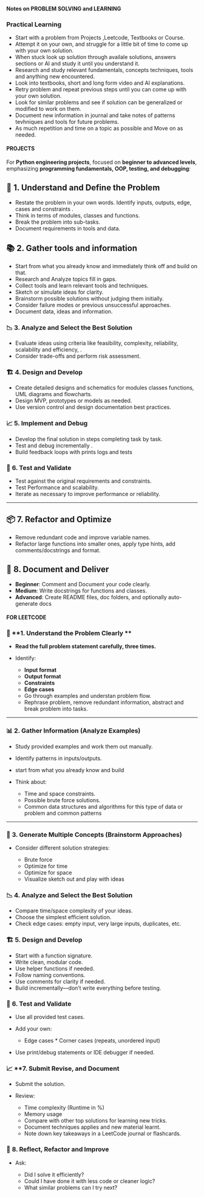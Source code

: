 #### Notes on  PROBLEM SOLVING and LEARNING

### Practical Learning 

* Start with a problem from Projects ,Leetcode, Textbooks or Course. 
* Attempt it on your own, and struggle for a little bit of time to come up with your own solution.
* When stuck look up solution through availale solutions, answers sections or AI and study it until you understand it.
* Research and study relevant fundamentals, concepts techniques, tools and anything new encountered.
* Look into textbooks, short and long form video and AI explanations. 
* Retry problem and repeat previous steps until you can come up with your own solution. 
* Look for similar problems and see if solution can be generalized or modified to work on them.
* Document new information in journal and take notes of patterns tevhniques and tools for future problems.
* As much repetition and time on a topic as possible and Move on as needed.

#### PROJECTS

For **Python engineering projects**, focused on **beginner to advanced levels**, emphasizing **programming fundamentals, OOP, testing, and debugging**:

## 🧠 **1. Understand and Define the Problem**

*  Restate the problem in your own words. Identify inputs, outputs, edge, cases and constraints .
*  Think in terms of modules, classes and functions.
*  Break the problem into sub-tasks.
*  Document requirements in tools and data. 

## 📚 **2. Gather tools and information**

*  Start from what you already know and immediately think off and build on that.
*  Research and Analyze topics fill in gaps.
*  Collect tools and learn relevant tools and techniques.
*  Sketch or simulate ideas for clarity.
*  Brainstorm possible solutions without judging them initially.
*  Consider failure modes or previous unsuccessful approaches.
*  Document data, ideas and information.


### 📉 **3. Analyze and Select the Best Solution**

* Evaluate ideas using criteria like feasibility, complexity, reliability, scalability and efficiency, .
* Consider trade-offs and perform risk assessment.

### 🏗️ **4. Design and Develop**

* Create detailed designs and schematics for modules classes functions, UML diagrams and flowcharts.
* Design MVP, prototypes or models as needed.
* Use version control and design documentation best practices.

### 📈 **5. Implement and Debug**

* Develop the final solution in steps completing task by task.
* Test and debug incrementally .
* Build feedback loops with prints logs and tests

### 🧪 **6. Test and Validate**

* Test against the original requirements and constraints.
* Test Performance and scalability.
* Iterate as necessary to improve performance or reliability.

---

## 📦 **7. Refactor and Optimize**

* Remove redundant code and improve variable names.
* Refactor large functions into smaller ones, apply type hints, add comments/docstrings and format.

## 📄 **8. Document and Deliver**

* **Beginner**: Comment and Document your code clearly.
* **Medium**: Write docstrings for functions and classes.
* **Advanced**: Create README files, doc folders, and optionally auto-generate docs 

#### FOR LEETCODE


### 🔧 **1. Understand the Problem Clearly **

* **Read the full problem statement carefully, three times.**
* Identify:

  * **Input format**
  * **Output format**
  * **Constraints**
  * **Edge cases**
  * Go through examples and understan problem flow.
  * Rephrase problem, remove redundant information, abstract and break problem into tasks.
---

### 📊 **2. Gather Information (Analyze Examples)**

* Study provided examples and work them out manually.
* Identify patterns in inputs/outputs.
* start from what you already know and build
* Think about:
  
  * Time and space constraints.
  * Possible brute force solutions.
  * Common data structures and algorithms for this type of data or problem and common patterns 
---

### 🧠 **3. Generate Multiple Concepts (Brainstorm Approaches)**

* Consider different solution strategies:

  * Brute force
  * Optimize for time
  * Optimize for space
  * Visualize sketch out and play with ideas


### 📉 **4. Analyze and Select the Best Solution**

* Compare time/space complexity of your ideas.
* Choose the simplest efficient solution.
* Check edge cases: empty input, very large inputs, duplicates, etc.

### 🏗️ **5. Design and Develop**

* Start with a function signature.
* Write clean, modular code.
* Use helper functions if needed.
* Follow naming conventions.
* Use comments for clarity if needed.
* Build incrementally—don’t write everything before testing.

### 🧪 **6. Test and Validate**

* Use all provided test cases.
* Add your own:

  * Edge cases   * Corner cases (repeats, unordered input)
* Use print/debug statements or IDE debugger if needed.

### 📈 **7. Submit Revise, and Document
* Submit the solution.
* Review:

  * Time complexity (Runtime in %)
  * Memory usage
  * Compare with other top solutions for learning new tricks.
  * Document techniques applies and new material learnt. 
  * Note down key takeaways in a LeetCode journal or flashcards.



### 🔄 **8. Reflect, Refactor and Improve**

* Ask:

  * Did I solve it efficiently?
  * Could I have done it with less code or cleaner logic?
  * What similar problems can I try next?
